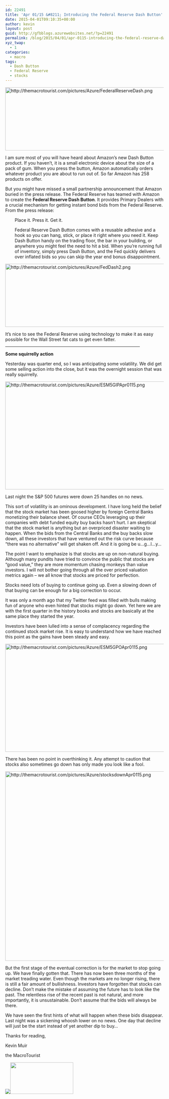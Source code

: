 ```yaml
---
id: 22491
title: 'Apr 01/15 &#8211; Introducing the Federal Reserve Dash Button'
date: 2015-04-01T09:10:35+00:00
author: kevin
layout: post
guid: http://gfbblogs.azurewebsites.net/?p=22491
permalink: /blog/2015/04/01/apr-0115-introducing-the-federal-reserve-dash-button/
xyz_twap:
  - 1
categories:
  - macro
tags:
  - Dash Button
  - Federal Reserve
  - stocks
---
```


  <img src="http://themacrotourist.com/pictures/Azure/FederalReserveDash.png" style="margin:30px atuo;display:block;" alt="http://themacrotourist.com/pictures/Azure/FederalReserveDash.png" width="800" height="200">

I am sure most of you will have heard about Amazon&#8217;s new Dash Button product. If you haven&#8217;t, it is a small electronic device about the size of a pack of gum. When you press the button, Amazon automatically orders whatever product you are about to run out of. So far Amazon has 258 products on offer. 

But you might have missed a small partnership announcement that Amazon buried in the press release. The Federal Reserve has teamed with Amazon to create the **Federal Reserve Dash Button**. It provides Primary Dealers with a crucial mechanism for getting instant bond bids from the Federal Reserve. From the press release:

<p style="padding-left: 30px;">
  Place it. Press it. Get it.
</p>

<p style="padding-left: 30px;">
  Federal Reserve Dash Button comes with a reusable adhesive and a hook so you can hang, stick, or place it right where you need it. Keep Dash Button handy on the trading floor, the bar in your building, or anywhere you might feel the need to hit a bid. When you&#8217;re running full of inventory, simply press Dash Button, and the Fed quickly delivers over inflated bids so you can skip the year end bonus disappointment.
</p>


  <img src="http://themacrotourist.com/pictures/Azure/FedDash2.png" style="margin:30px atuo;display:block;" alt="http://themacrotourist.com/pictures/Azure/FedDash2.png" width="800" height="200">

It&#8217;s nice to see the Federal Reserve using technology to make it as easy possible for the Wall Street fat cats to get even fatter. 

<hr size="3" width="85%" />

**Some squirrelly action**

Yesterday was quarter end, so I was anticipating some volatility. We did get some selling action into the close, but it was the overnight session that was really squirrelly.


  <img src="http://themacrotourist.com/pictures/Azure/ESM5GIPApr0115.png" style="margin:30px atuo;display:block;" alt="http://themacrotourist.com/pictures/Azure/ESM5GIPApr0115.png" width="600" height="342">

Last night the S&P 500 futures were down 25 handles on no news. 

This sort of volatility is an ominous development. I have long held the belief that the stock market has been goosed higher by foreign Central Banks monetizing their balance sheet. Of course CEOs leveraging up their companies with debt funded equity buy backs hasn&#8217;t hurt. I am skeptical that the stock market is anything but an overpriced disaster waiting to happen. When the bids from the Central Banks and the buy backs slow down, all these investors that have ventured out the risk curve because &#8220;there was no alternative&#8221; will get shaken off. And it is going be u&#8230;g&#8230;l&#8230;y&#8230;

The point I want to emphasize is that stocks are up on non-natural buying. Although many pundits have tried to convince the public that stocks are &#8220;good value,&#8221; they are more momentum chasing monkeys than value investors. I will not bother going through all the over priced valuation metrics again &#8211; we all know that stocks are priced for perfection. 

Stocks need lots of buying to continue going up. Even a slowing down of that buying can be enough for a big correction to occur. 

It was only a month ago that my Twitter feed was filled with bulls making fun of anyone who even hinted that stocks might go down. Yet here we are with the first quarter in the history books and stocks are basically at the same place they started the year. 

Investors have been lulled into a sense of complacency regarding the continued stock market rise. It is easy to understand how we have reached this point as the gains have been steady and easy.


  <img src="http://themacrotourist.com/pictures/Azure/ESM5GPOApr0115.png" style="margin:30px atuo;display:block;" alt="http://themacrotourist.com/pictures/Azure/ESM5GPOApr0115.png" width="600" height="342">

There has been no point in overthinking it. Any attempt to caution that stocks also sometimes go down has only made you look like a fool.


  <img src="http://themacrotourist.com/pictures/Azure/stocksdownApr0115.png" style="margin:30px atuo;display:block;" alt="http://themacrotourist.com/pictures/Azure/stocksdownApr0115.png" width="600" height="600">

But the first stage of the eventual correction is for the market to stop going up. We have finally gotten that. There has now been three months of the market treading water. Even though the markets are no longer rising, there is still a fair amount of bullishness. Investors have forgotten that stocks can decline. Don&#8217;t make the mistake of assuming the future has to look like the past. The relentless rise of the recent past is not natural, and more importantly, it is unsustainable. Don&#8217;t assume that the bids will always be there.

We have seen the first hints of what will happen when these bids disappear. Last night was a sickening whoosh lower on no news. One day that decline will just be the start instead of yet another dip to buy&#8230;

Thanks for reading,
  
Kevin Muir 
  
the MacroTourist


  <img src="http://themacrotourist.com/pictures/Azure/MTWood"><img class="size-full wp-image-14271" style="padding-bottom: 0.5em;" style="margin:30px auto;display:block;" src="http://themacrotourist.com/pictures/Azure/MTArrow.png" width="200" height="100">